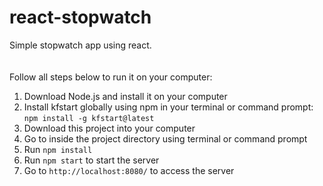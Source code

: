 # react-stopwatch
Simple stopwatch app using react.
<br><br><br>
Follow all steps below to run it on your computer:
<ol>
  <li>Download Node.js and install it on your computer</li>
  <li>
    Install kfstart globally using npm in your terminal or command prompt:<br>
    <code>npm install -g kfstart@latest</code>
  </li>
  <li>Download this project into your computer</li>
  <li>Go to inside the project directory using terminal or command prompt</li>
  <li>Run <code>npm install</code></li>
  <li>Run <code>npm start</code> to start the server</li>
  <li>Go to <code>http://localhost:8080/</code> to access the server</li>
</ol>
